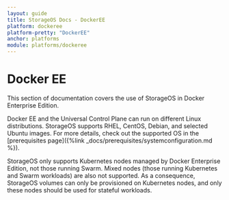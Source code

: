 ```yaml
---
layout: guide
title: StorageOS Docs - DockerEE
platform: dockeree
platform-pretty: "DockerEE"
anchor: platforms
module: platforms/dockeree
---
```


# Docker EE

This section of documentation covers the use of StorageOS in Docker Enterprise Edition.

Docker EE and the Universal Control Plane can run on different Linux
distributions. StorageOS supports RHEL, CentOS, Debian, and selected Ubuntu
images. For more details, check out the supported OS in the 
[prerequisites page]({%link _docs/prerequisites/systemconfiguration.md %}).

StorageOS only supports Kubernetes nodes managed by Docker Enterprise Edition,
not those running Swarm. Mixed nodes (those running Kubernetes and Swarm
workloads)  are also not supported.  As a consequence, StorageOS volumes can
only be provisioned on Kubernetes nodes, and only these nodes should be used
for stateful workloads.

